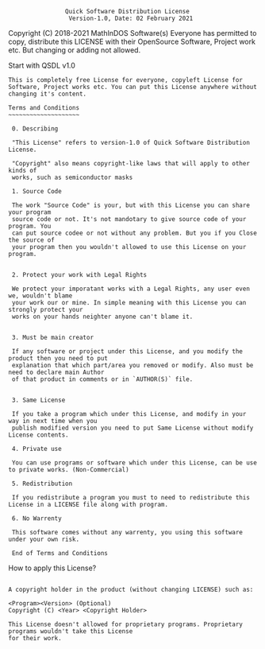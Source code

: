 					Quick Software Distribution License
					 Version-1.0, Date: 02 February 2021
					 
 Copyright (C) 2018-2021 MathInDOS Software(s)
 Everyone has permitted to copy, distribute this LICENSE with their OpenSource 
 Software, Project work etc. But changing or adding not allowed.
 
 Start with QSDL v1.0
 ~~~~~~~~~~~~~~~~~~~~~
 This is completely free License for everyone, copyleft License for 
 Software, Project works etc. You can put this License anywhere without 
 changing it's content.
 
 Terms and Conditions
 ~~~~~~~~~~~~~~~~~~~~
 
  0. Describing
 
  "This License" refers to version-1.0 of Quick Software Distribution License.
 
  "Copyright" also means copyright-like laws that will apply to other kinds of
  works, such as semiconductor masks
  
  1. Source Code
  
  The work "Source Code" is your, but with this License you can share your program
  source code or not. It's not mandotary to give source code of your program. You
  can put source codee or not without any problem. But you if you Close the source of
  your program then you wouldn't allowed to use this License on your program.
  
  
  2. Protect your work with Legal Rights
  
  We protect your imporatant works with a Legal Rights, any user even we, wouldn't blame
  your work our or mine. In simple meaning with this License you can strongly protect your
  works on your hands neighter anyone can't blame it.
  
  
  3. Must be main creator
  
  If any software or project under this License, and you modify the product then you need to put
  explanation that which part/area you removed or modify. Also must be need to declare main Author
  of that product in comments or in `AUTHOR(S)` file.
  
  
  3. Same License
  
  If you take a program which under this License, and modify in your way in next time when you
  publish modified version you need to put Same License without modify License contents.
  
  4. Private use
  
  You can use programs or software which under this License, can be use to private works. (Non-Commercial)
  
  5. Redistribution
  
  If you redistribute a program you must to need to redistribute this License in a LICENSE file along with program.
  
  6. No Warrenty
  
  This software comes without any warrenty, you using this software under your own risk.
  
  End of Terms and Conditions
  ~~~~~~~~~~~~~~~~~~~~~~~~~~~
  
  How to apply this License?
  ~~~~~~~~~~~~~~~~~~~~~~~~~~
  
  A copyright holder in the product (without changing LICENSE) such as:
  
  <Program><Version> (Optional)
  Copyright (C) <Year> <Copyright Holder>
  
  This License doesn't allowed for proprietary programs. Proprietary programs wouldn't take this License
  for their work.
  